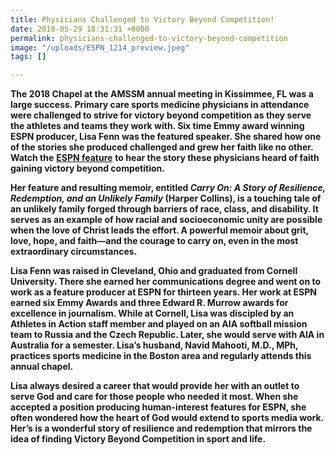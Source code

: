 ```yaml
---
title: Physicians Challenged to Victory Beyond Competition!
date: 2018-05-29 18:31:31 +0000
permalink: physicians-challenged-to-victory-beyond-competition
image: "/uploads/ESPN_1214_preview.jpeg"
tags: []

---
```

**The 2018 Chapel at the AMSSM annual meeting in Kissimmee, FL was a large success. Primary care sports medicine physicians in attendance were challenged to strive for victory beyond competition as they serve the athletes and teams they work with. Six time Emmy award winning ESPN producer, Lisa Fenn was the featured speaker. She shared how one of the stories she produced challenged and grew her faith like no other. Watch the** [**ESPN feature**](http://www.espn.com/espn/otl/story/_/id/9454322/why-stayed) **to hear the story these physicians heard of faith gaining victory beyond competition.**

**Her feature and resulting memoir, entitled _Carry On: A Story of Resilience, Redemption, and an Unlikely Family_ (Harper Collins), is a touching tale of an unlikely family forged through barriers of race, class, and disability. It serves as an example of how racial and socioeconomic unity are possible when the love of Christ leads the effort. A powerful memoir about grit, love, hope, and faith—and the courage to carry on, even in the most extraordinary circumstances.**

**Lisa Fenn was raised in Cleveland, Ohio and graduated from Cornell University. There she earned her communications degree and went on to work as a feature producer at ESPN for thirteen years. Her work at ESPN earned six Emmy Awards and three Edward R. Murrow awards for excellence in journalism. While at Cornell, Lisa was discipled by an Athletes in Action staff member and played on an AIA softball mission team to Russia and the Czech Republic. Later, she would serve with AIA in Australia for a semester. Lisa’s husband, Navid Mahooti, M.D., MPh, practices sports medicine in the Boston area and regularly attends this annual chapel.**

**Lisa always desired a career that would provide her with an outlet to serve God and care for those people who needed it most. When she accepted a position producing human-interest features for ESPN, she often wondered how the heart of God would extend to sports media work. Her’s is a wonderful story of resilience and redemption that mirrors the idea of finding Victory Beyond Competition in sport and life.**